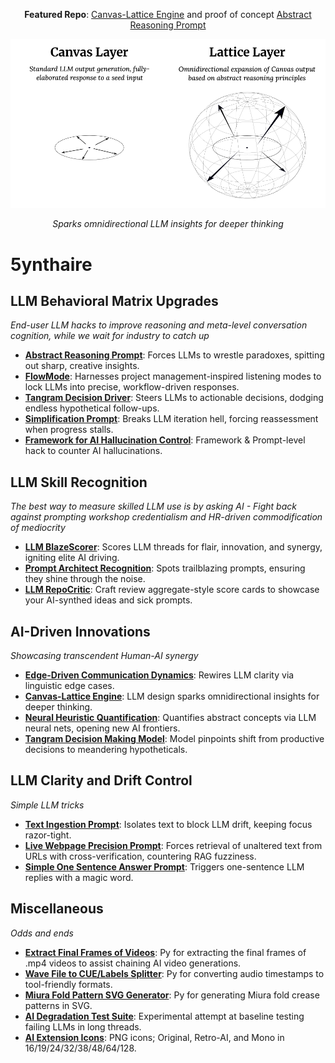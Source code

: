<p align="center"><b>Featured Repo</b>: <a href="https://github.com/5ynthaire/5YN-LLMAbstractReasoningLayer-Idea">Canvas-Lattice Engine</a> and proof of concept <a href="https://github.com/5ynthaire/5YN-AbstractReasoning-LLM-Enhancement">Abstract Reasoning Prompt</a></p>
<p align="center">
  <picture>
    <source media="(prefers-color-scheme: dark)" srcset="images/canvas-lattice-dark.png">
    <source media="(prefers-color-scheme: light)" srcset="images/canvas-lattice-light.png">
    <img src="images/canvas-lattice-light.png" alt="Canvas-Lattice Engine Diagram" width="600" />
  </picture>
<p align="center"><i>Sparks omnidirectional LLM insights for deeper thinking</i></p>
</p>

# 5ynthaire

## LLM Behavioral Matrix Upgrades
*End-user LLM hacks to improve reasoning and meta-level conversation cognition, while we wait for industry to catch up*
- **[Abstract Reasoning Prompt](https://github.com/5ynthaire/5YN-AbstractReasoning-LLM-Enhancement)**: Forces LLMs to wrestle paradoxes, spitting out sharp, creative insights.
- **[FlowMode](https://github.com/5ynthaire/5YN-PMTaskMode-LLM-Enhancement)**: Harnesses project management-inspired listening modes to lock LLMs into precise, workflow-driven responses.
- **[Tangram Decision Driver](https://github.com/5ynthaire/5YN-TangramDecisionDriver-LLM-Enhancement)**: Steers LLMs to actionable decisions, dodging endless hypothetical follow-ups.
- **[Simplification Prompt](https://github.com/5ynthaire/5YN-IterationHellBreaker-LLM-Enhancement)**: Breaks LLM iteration hell, forcing reassessment when progress stalls.
- **[Framework for AI Hallucination Control](https://github.com/5ynthaire/5YN-InformationKernelLLMHallucinationControl-Idea)**: Framework & Prompt-level hack to counter AI hallucinations.

## LLM Skill Recognition
*The best way to measure skilled LLM use is by asking AI - Fight back against prompting workshop credentialism and HR-driven commodification of mediocrity*
- **[LLM BlazeScorer](https://github.com/5ynthaire/5YN-LLM-BlazeScorer)**: Scores LLM threads for flair, innovation, and synergy, igniting elite AI driving.
- **[Prompt Architect Recognition](https://github.com/5ynthaire/5YN-SuperPrompts-Detector)**: Spots trailblazing prompts, ensuring they shine through the noise.
- **[LLM RepoCritic](https://github.com/5ynthaire/5YN-LLM-RepoCritic)**: Craft review aggregate-style score cards to showcase your AI-synthed ideas and sick prompts.

## AI-Driven Innovations
*Showcasing transcendent Human-AI synergy*
- **[Edge-Driven Communication Dynamics](https://github.com/5ynthaire/5YN-EdgeDrivenCommunicationDynamics-Idea)**: Rewires LLM clarity via linguistic edge cases.
- **[Canvas-Lattice Engine](https://github.com/5ynthaire/5YN-LLMAbstractReasoningLayer-Idea)**: LLM design sparks omnidirectional insights for deeper thinking.
- **[Neural Heuristic Quantification](https://github.com/5ynthaire/5YN-NeuralHeuristicQuantification-Idea)**: Quantifies abstract concepts via LLM neural nets, opening new AI frontiers.
- **[Tangram Decision Making Model](https://github.com/5ynthaire/5YN-TangramDecisionMakingModel-Idea)**: Model pinpoints shift from productive decisions to meandering hypotheticals.

## LLM Clarity and Drift Control
*Simple LLM tricks*
- **[Text Ingestion Prompt](https://github.com/5ynthaire/5YN-TextIngestion-Prompt)**: Isolates text to block LLM drift, keeping focus razor-tight.
- **[Live Webpage Precision Prompt](https://github.com/5ynthaire/5YN-LiveWebpageScanPrecision-Prompt)**: Forces retrieval of unaltered text from URLs with cross-verification, countering RAG fuzziness.
- **[Simple One Sentence Answer Prompt](https://github.com/5ynthaire/5YN-OneSentence-Prompt)**: Triggers one-sentence LLM replies with a magic word.

## Miscellaneous
*Odds and ends*
- **[Extract Final Frames of Videos](https://github.com/5ynthaire/5YN-ExtractFinalVideoFrame-PY)**: Py for extracting the final frames of .mp4 videos to assist chaining AI video generations.
- **[Wave File to CUE/Labels Splitter](https://github.com/5ynthaire/5YN-WAV2CUE-PY)**: Py for converting audio timestamps to tool-friendly formats.
- **[Miura Fold Pattern SVG Generator](https://github.com/5ynthaire/5YN-MiuraFoldPatternGen-PY)**: Py for generating Miura fold crease patterns in SVG.
- **[AI Degradation Test Suite](https://github.com/5ynthaire/5YN-AIDegradationTestSuite)**: Experimental attempt at baseline testing failing LLMs in long threads.
- **[AI Extension Icons](https://github.com/5ynthaire/ai-extension-icons)**: PNG icons; Original, Retro-AI, and Mono in 16/19/24/32/38/48/64/128.
